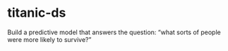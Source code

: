 # titanic-ds
Build a predictive model that answers the question: “what sorts of people were more likely to survive?”
